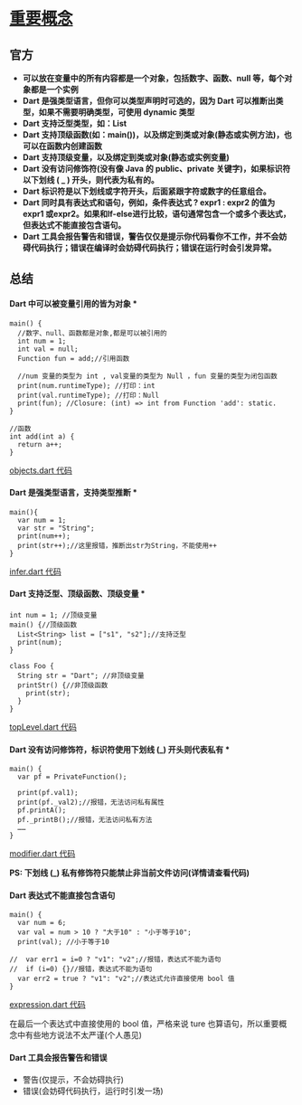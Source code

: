 # [重要概念](https://www.dartlang.org/guides/language/language-tour#important-concepts)

## 官方

* **可以放在变量中的所有内容都是一个对象，包括数字、函数、null 等，每个对象都是一个实例**
* **Dart 是强类型语言，但你可以类型声明时可选的，因为 Dart 可以推断出类型，如果不需要明确类型，可使用 dynamic 类型**
* **Dart 支持泛型类型，如：List<int>**
* **Dart 支持顶级函数(如：main())，以及绑定到类或对象(静态或实例方法)，也可以在函数内创建函数**
* **Dart 支持顶级变量，以及绑定到类或对象(静态或实例变量)**
* **Dart 没有访问修饰符(没有像 Java 的 public、private 关键字)，如果标识符以下划线 ( _ ) 开头，则代表为私有的。**
* **Dart 标识符是以下划线或字符开头，后面紧跟字符或数字的任意组合。**
* **Dart 同时具有表达式和语句，例如，条件表达式 ? expr1 : expr2 的值为 expr1 或expr2。如果和If-else进行比较，语句通常包含一个或多个表达式，但表达式不能直接包含语句。**
* **Dart 工具会报告警告和错误，警告仅仅是提示你代码看你不工作，并不会妨碍代码执行；错误在编译时会妨碍代码执行；错误在运行时会引发异常。**


## 总结

#### Dart 中可以被变量引用的皆为对象 *

```
main() {
  //数字、null、函数都是对象,都是可以被引用的
  int num = 1;
  int val = null;
  Function fun = add;//引用函数

  //num 变量的类型为 int , val变量的类型为 Null ，fun 变量的类型为闭包函数
  print(num.runtimeType); //打印：int
  print(val.runtimeType); //打印：Null
  print(fun); //Closure: (int) => int from Function 'add': static.
}

//函数
int add(int a) {
  return a++;
}
```
[objects.dart 代码](../../dart/other/objects.dart)

#### Dart 是强类型语言，支持类型推断 *

```
main(){
  var num = 1;
  var str = "String";
  print(num++);
  print(str++);//这里报错，推断出str为String，不能使用++ 
}
```

[infer.dart 代码](../../dart/other/infer.dart)

#### Dart 支持泛型、顶级函数、顶级变量 *

```
int num = 1; //顶级变量
main() {//顶级函数
  List<String> list = ["s1", "s2"];//支持泛型
  print(num);
}

class Foo {
  String str = "Dart"; //非顶级变量
  printStr() {//非顶级函数
    print(str);
  }
}
```

[topLevel.dart 代码](../../dart/other/topLevel.dart)

#### Dart 没有访问修饰符，标识符使用下划线 (_) 开头则代表私有 *

```
main() {
  var pf = PrivateFunction();

  print(pf.val1);
  print(pf._val2);//报错，无法访问私有属性
  pf.printA();
  pf._printB();//报错，无法访问私有方法
  ……
}

```
[modifier.dart 代码](../../dart/other/modifier.dart)

**PS: 下划线 (_) 私有修饰符只能禁止非当前文件访问(详情请查看代码)**

#### Dart 表达式不能直接包含语句

```
main() {
  var num = 6;
  var val = num > 10 ? "大于10" : "小于等于10";
  print(val); //小于等于10

//  var err1 = i=0 ? "v1": "v2";//报错，表达式不能为语句
//  if (i=0) {}//报错，表达式不能为语句
  var err2 = true ? "v1": "v2";//表达式允许直接使用 bool 值
}
```

[expression.dart 代码](../../dart/other/expression.dart)

在最后一个表达式中直接使用的 bool 值，严格来说 ture 也算语句，所以重要概念中有些地方说法不太严谨(个人愚见)


#### Dart 工具会报告警告和错误

* 警告(仅提示，不会妨碍执行)
* 错误(会妨碍代码执行，运行时引发一场)


